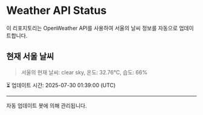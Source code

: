 
# Weather API Status

이 리포지토리는 OpenWeather API를 사용하여 서울의 날씨 정보를 자동으로 업데이트합니다.

## 현재 서울 날씨
> 서울의 현재 날씨: clear sky, 온도: 32.76°C, 습도: 66%

⏳ 업데이트 시간: 2025-07-30 01:39:00 (UTC)

---
자동 업데이트 봇에 의해 관리됩니다.
